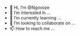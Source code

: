 - 👋 Hi, I’m @Ngovoze
- 👀 I’m interested in ...
- 🌱 I’m currently learning ...
- 💞️ I’m looking to collaborate on ...
- 📫 How to reach me ...

<!---
Ngovoze/Ngovoze is a ✨ special ✨ repository because its `README.md` (this file) appears on your GitHub profile.
You can click the Preview link to take a look at your changes.
--->
